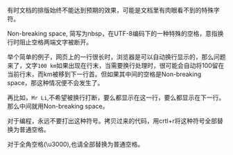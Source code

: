 有时文档的排版始终不能达到预期的效果，可能是文档里有肉眼看不到的特殊字符。

Non-breaking space, 简写为nbsp，在UTF-8编码下的一种特殊的空格，意指换行时阻止空格两端文字被断开。

举个简单的例子，网页上的一行很长时，浏览器是可以自动换行显示的，那么问题来了，文字`100 km`如果出现在行末，当需要换行处理时，很可能会自动将100留在当前行末，而km被移到下一行首。但如果其中间的空格是Non-breaking space，那这种情况便不会发生了。

再比如，`Mr Li`,不希望被换行打断，要么都显示在这一行，要么都显示在下一行。那么中间就用Non-breaking space。

对于编程，永远不要打出这种符号。拷贝过来的代码，用crtl+r将这种符号全部替换为普通空格。

对于全角空格(\u3000),也请全部替换为普通空格。

